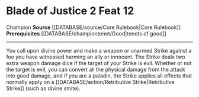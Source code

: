 ﻿---
actions: '[two-actions]'
feat: Blade of Justice
id: '244'
level: '12'
name: Blade of Justice
prerequisite: '[[DATABASE/championtenet/Good|tenets of good]]'
rarity: Common
source: '[[DATABASE/source/Core Rulebook|Core Rulebook]]'
trait:
- '[[DATABASE/trait/Champion|Champion]]'
type: Feat

---
# Blade of Justice <span class="action-icon">2</span> <span class="item-type">Feat 12</span>

<span class="item-trait">Champion</span>
**Source** [[DATABASE/source/Core Rulebook|Core Rulebook]] 
**Prerequisites** [[DATABASE/championtenet/Good|tenets of good]]

---
You call upon divine power and make a weapon or unarmed Strike against a foe you have witnessed harming an ally or innocent. The Strike deals two extra weapon damage dice if the target of your Strike is evil. Whether or not the target is evil, you can convert all the physical damage from the attack into good damage, and if you are a paladin, the Strike applies all effects that normally apply on a [[DATABASE/action/Retributive Strike|Retributive Strike]] (such as divine smite).